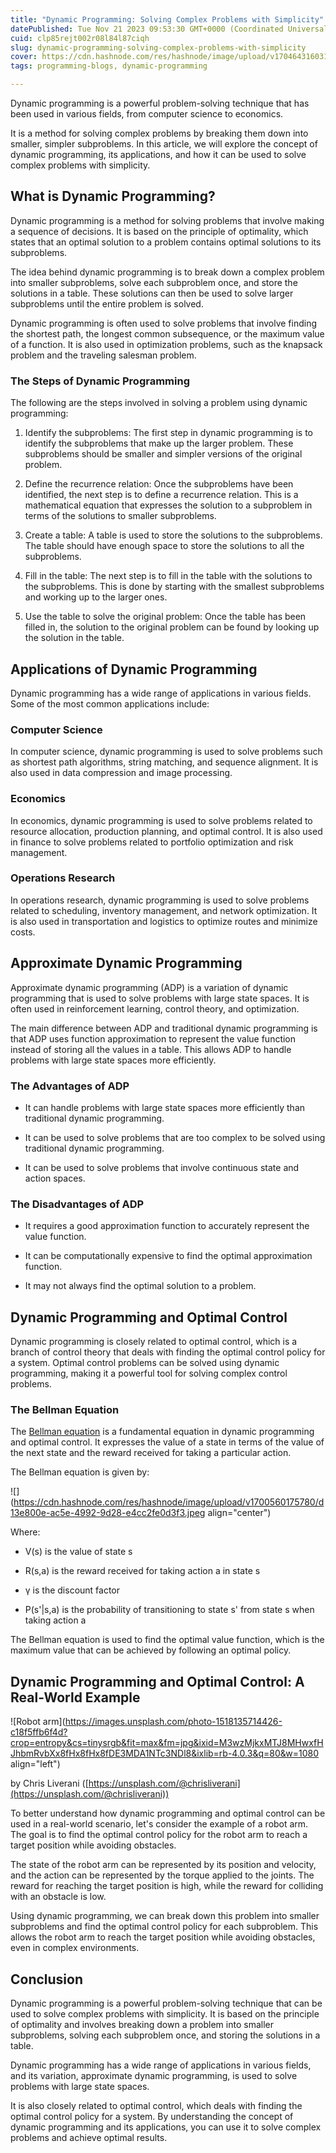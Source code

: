 ```yaml
---
title: "Dynamic Programming: Solving Complex Problems with Simplicity"
datePublished: Tue Nov 21 2023 09:53:30 GMT+0000 (Coordinated Universal Time)
cuid: clp85rejt002r08l84l87ciqh
slug: dynamic-programming-solving-complex-problems-with-simplicity
cover: https://cdn.hashnode.com/res/hashnode/image/upload/v1704643160317/e7900970-80e3-43fd-8236-1fcdebc9dc08.jpeg
tags: programming-blogs, dynamic-programming

---
```


Dynamic programming is a powerful problem-solving technique that has been used in various fields, from computer science to economics.

It is a method for solving complex problems by breaking them down into smaller, simpler subproblems. In this article, we will explore the concept of dynamic programming, its applications, and how it can be used to solve complex problems with simplicity.

## **What is Dynamic Programming?**

Dynamic programming is a method for solving problems that involve making a sequence of decisions. It is based on the principle of optimality, which states that an optimal solution to a problem contains optimal solutions to its subproblems.

The idea behind dynamic programming is to break down a complex problem into smaller subproblems, solve each subproblem once, and store the solutions in a table. These solutions can then be used to solve larger subproblems until the entire problem is solved.

Dynamic programming is often used to solve problems that involve finding the shortest path, the longest common subsequence, or the maximum value of a function. It is also used in optimization problems, such as the knapsack problem and the traveling salesman problem.

### **The Steps of Dynamic Programming**

The following are the steps involved in solving a problem using dynamic programming:

1. Identify the subproblems: The first step in dynamic programming is to identify the subproblems that make up the larger problem. These subproblems should be smaller and simpler versions of the original problem.
    
2. Define the recurrence relation: Once the subproblems have been identified, the next step is to define a recurrence relation. This is a mathematical equation that expresses the solution to a subproblem in terms of the solutions to smaller subproblems.
    
3. Create a table: A table is used to store the solutions to the subproblems. The table should have enough space to store the solutions to all the subproblems.
    
4. Fill in the table: The next step is to fill in the table with the solutions to the subproblems. This is done by starting with the smallest subproblems and working up to the larger ones.
    
5. Use the table to solve the original problem: Once the table has been filled in, the solution to the original problem can be found by looking up the solution in the table.
    

## **Applications of Dynamic Programming**

Dynamic programming has a wide range of applications in various fields. Some of the most common applications include:

### **Computer Science**

In computer science, dynamic programming is used to solve problems such as shortest path algorithms, string matching, and sequence alignment. It is also used in data compression and image processing.

### **Economics**

In economics, dynamic programming is used to solve problems related to resource allocation, production planning, and optimal control. It is also used in finance to solve problems related to portfolio optimization and risk management.

### **Operations Research**

In operations research, dynamic programming is used to solve problems related to scheduling, inventory management, and network optimization. It is also used in transportation and logistics to optimize routes and minimize costs.

## **Approximate Dynamic Programming**

Approximate dynamic programming (ADP) is a variation of dynamic programming that is used to solve problems with large state spaces. It is often used in reinforcement learning, control theory, and optimization.

The main difference between ADP and traditional dynamic programming is that ADP uses function approximation to represent the value function instead of storing all the values in a table. This allows ADP to handle problems with large state spaces more efficiently.

### **The Advantages of ADP**

* It can handle problems with large state spaces more efficiently than traditional dynamic programming.
    
* It can be used to solve problems that are too complex to be solved using traditional dynamic programming.
    
* It can be used to solve problems that involve continuous state and action spaces.
    

### **The Disadvantages of ADP**

* It requires a good approximation function to accurately represent the value function.
    
* It can be computationally expensive to find the optimal approximation function.
    
* It may not always find the optimal solution to a problem.
    

## **Dynamic Programming and Optimal Control**

Dynamic programming is closely related to optimal control, which is a branch of control theory that deals with finding the optimal control policy for a system. Optimal control problems can be solved using dynamic programming, making it a powerful tool for solving complex control problems.

### **The Bellman Equation**

The [Bellman equation](https://medium.com/analytics-vidhya/bellman-equation-and-dynamic-programming-773ce67fc6a7) is a fundamental equation in dynamic programming and optimal control. It expresses the value of a state in terms of the value of the next state and the reward received for taking a particular action.

The Bellman equation is given by:

![](https://cdn.hashnode.com/res/hashnode/image/upload/v1700560175780/d13e800e-ac5e-4992-9d28-e4cc2fe0d3f3.jpeg align="center")

Where:

* V(s) is the value of state s
    
* R(s,a) is the reward received for taking action a in state s
    
* γ is the discount factor
    
* P(s'|s,a) is the probability of transitioning to state s' from state s when taking action a
    

The Bellman equation is used to find the optimal value function, which is the maximum value that can be achieved by following an optimal policy.

## **Dynamic Programming and Optimal Control: A Real-World Example**

![Robot arm](https://images.unsplash.com/photo-1518135714426-c18f5ffb6f4d?crop=entropy&cs=tinysrgb&fit=max&fm=jpg&ixid=M3wzMjkxMTJ8MHwxfHJhbmRvbXx8fHx8fHx8fDE3MDA1NTc3NDl8&ixlib=rb-4.0.3&q=80&w=1080 align="left")

by Chris Liverani ([https://unsplash.com/@chrisliverani](https://unsplash.com/@chrisliverani))

To better understand how dynamic programming and optimal control can be used in a real-world scenario, let's consider the example of a robot arm. The goal is to find the optimal control policy for the robot arm to reach a target position while avoiding obstacles.

The state of the robot arm can be represented by its position and velocity, and the action can be represented by the torque applied to the joints. The reward for reaching the target position is high, while the reward for colliding with an obstacle is low.

Using dynamic programming, we can break down this problem into smaller subproblems and find the optimal control policy for each subproblem. This allows the robot arm to reach the target position while avoiding obstacles, even in complex environments.

## **Conclusion**

Dynamic programming is a powerful problem-solving technique that can be used to solve complex problems with simplicity. It is based on the principle of optimality and involves breaking down a problem into smaller subproblems, solving each subproblem once, and storing the solutions in a table.

Dynamic programming has a wide range of applications in various fields, and its variation, approximate dynamic programming, is used to solve problems with large state spaces.

It is also closely related to optimal control, which deals with finding the optimal control policy for a system. By understanding the concept of dynamic programming and its applications, you can use it to solve complex problems and achieve optimal results.